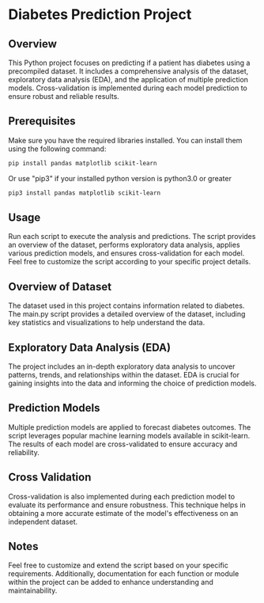 # Diabetes Prediction Project

## Overview

This Python project focuses on predicting if a patient has diabetes using a precompiled dataset. It includes a comprehensive analysis of the dataset, exploratory data analysis (EDA), and the application of multiple prediction models. Cross-validation is implemented during each model prediction to ensure robust and reliable results.

## Prerequisites

Make sure you have the required libraries installed. You can install them using the following command:

```bash
pip install pandas matplotlib scikit-learn
```
Or use "pip3" if your installed python version is python3.0 or greater

```bash
pip3 install pandas matplotlib scikit-learn
```

## Usage

Run each script to execute the analysis and predictions. The script provides an overview of the dataset, performs exploratory data analysis, applies various prediction models, and ensures cross-validation for each model. Feel free to customize the script according to your specific project details.

## Overview of Dataset

The dataset used in this project contains information related to diabetes. The main.py script provides a detailed overview of the dataset, including key statistics and visualizations to help understand the data.

## Exploratory Data Analysis (EDA)

The project includes an in-depth exploratory data analysis to uncover patterns, trends, and relationships within the dataset. EDA is crucial for gaining insights into the data and informing the choice of prediction models.

## Prediction Models

Multiple prediction models are applied to forecast diabetes outcomes. The script leverages popular machine learning models available in scikit-learn. The results of each model are cross-validated to ensure accuracy and reliability.

## Cross Validation

Cross-validation is also implemented during each prediction model to evaluate its performance and ensure robustness. This technique helps in obtaining a more accurate estimate of the model's effectiveness on an independent dataset.

## Notes

Feel free to customize and extend the script based on your specific requirements. Additionally, documentation for each function or module within the project can be added to enhance understanding and maintainability.
